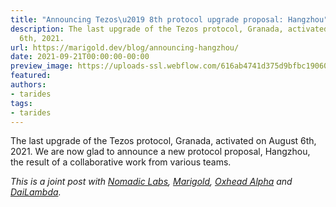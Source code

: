 ```yaml
---
title: "Announcing Tezos\u2019 8th protocol upgrade proposal: Hangzhou"
description: The last upgrade of the Tezos protocol, Granada, activated on August
  6th, 2021.
url: https://marigold.dev/blog/announcing-hangzhou/
date: 2021-09-21T00:00:00-00:00
preview_image: https://uploads-ssl.webflow.com/616ab4741d375d9bfbc19060/618160ee59e0d37af7286bb7_blog7.png
featured:
authors:
- tarides
tags:
- tarides
---
```


<p>The last upgrade of the Tezos protocol, Granada, activated on August 6th, 2021.
We are now glad to announce a new protocol proposal, Hangzhou, the result of a
collaborative work from various teams.</p>
<p><em>This is a joint post with <a href="https://www.nomadic-labs.com/">Nomadic Labs</a>,
<a href="https://marigold.dev/">Marigold</a>, <a href="https://www.oxheadalpha.com/">Oxhead Alpha</a>
and <a href="https://www.dailambda.jp/">DaiLambda</a>.</em></p>
